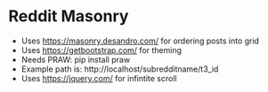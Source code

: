 # Reddit Masonry
* Uses https://masonry.desandro.com/ for ordering posts into grid
* Uses https://getbootstrap.com/ for theming
* Needs PRAW: pip install praw
* Example path is: http://localhost/subredditname/t3_id
* Uses https://jquery.com/ for infintite scroll

